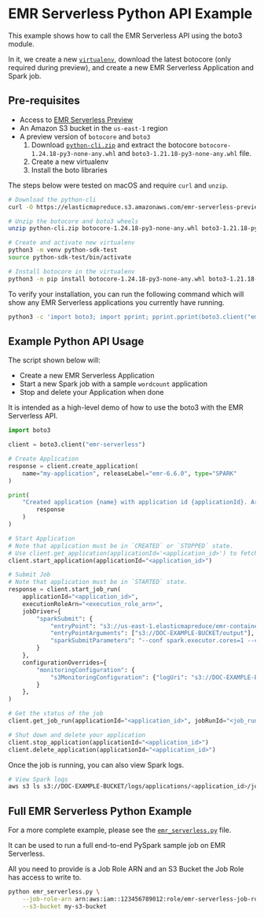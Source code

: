 # EMR Serverless Python API Example

This example shows how to call the EMR Serverless API using the boto3 module.

In it, we create a new [`virtualenv`](https://virtualenv.pypa.io/en/latest/), download the latest botocore (only required during preview), and create a new EMR Serverless Application and Spark job.

## Pre-requisites

- Access to [EMR Serverless Preview](https://pages.awscloud.com/EMR-Serverless-Preview.html)
- An Amazon S3 bucket in the `us-east-1` region
- A preview version of `botocore` and `boto3`
  1. Download [`python-cli.zip`](s3://elasticmapreduce/emr-serverless-preview/artifacts/latest/dev/sdk/python-cli.zip) and extract the botocore `botocore-1.24.18-py3-none-any.whl` and `boto3-1.21.18-py3-none-any.whl` file.
  2. Create a new virtualenv
  3. Install the boto libraries

The steps below were tested on macOS and require `curl` and `unzip`.

```bash
# Download the python-cli
curl -O https://elasticmapreduce.s3.amazonaws.com/emr-serverless-preview/artifacts/latest/dev/sdk/python-cli.zip

# Unzip the botocore and boto3 wheels
unzip python-cli.zip botocore-1.24.18-py3-none-any.whl boto3-1.21.18-py3-none-any.whl

# Create and activate new virtualenv
python3 -m venv python-sdk-test
source python-sdk-test/bin/activate

# Install botocore in the virtualenv
python3 -m pip install botocore-1.24.18-py3-none-any.whl boto3-1.21.18-py3-none-any.whl
```

To verify your installation, you can run the following command which will show any EMR Serverless applications you currently have running.

```bash
python3 -c 'import boto3; import pprint; pprint.pprint(boto3.client("emr-serverless").list_applications())'
```

## Example Python API Usage

The script shown below will:

- Create a new EMR Serverless Application
- Start a new Spark job with a sample `wordcount` application
- Stop and delete your Application when done

It is intended as a high-level demo of how to use the boto3 with the EMR Serverless API.

```python
import boto3

client = boto3.client("emr-serverless")

# Create Application
response = client.create_application(
    name="my-application", releaseLabel="emr-6.6.0", type="SPARK"
)

print(
    "Created application {name} with application id {applicationId}. Arn: {arn}".format_map(
        response
    )
)

# Start Application
# Note that application must be in `CREATED` or `STOPPED` state.
# Use client.get_application(applicationId='<application_id>') to fetch state.
client.start_application(applicationId="<application_id>")

# Submit Job
# Note that application must be in `STARTED` state.
response = client.start_job_run(
    applicationId="<application_id>",
    executionRoleArn="<execution_role_arn>",
    jobDriver={
        "sparkSubmit": {
            "entryPoint": "s3://us-east-1.elasticmapreduce/emr-containers/samples/wordcount/scripts/wordcount.py",
            "entryPointArguments": ["s3://DOC-EXAMPLE-BUCKET/output"],
            "sparkSubmitParameters": "--conf spark.executor.cores=1 --conf spark.executor.memory=4g --conf spark.driver.cores=1 --conf spark.driver.memory=4g --conf spark.executor.instances=1",
        }
    },
    configurationOverrides={
        "monitoringConfiguration": {
            "s3MonitoringConfiguration": {"logUri": "s3://DOC-EXAMPLE-BUCKET/logs"}
        }
    },
)

# Get the status of the job
client.get_job_run(applicationId="<application_id>", jobRunId="<job_run_id>")

# Shut down and delete your application
client.stop_application(applicationId="<application_id>")
client.delete_application(applicationId="<application_id>")

```

Once the job is running, you can also view Spark logs.

```bash
# View Spark logs
aws s3 ls s3://DOC-EXAMPLE-BUCKET/logs/applications/<application_id>/jobs/<job_run_id>/
```

## Full EMR Serverless Python Example

For a more complete example, please see the [`emr_serverless.py`](./emr_serverless.py) file.

It can be used to run a full end-to-end PySpark sample job on EMR Serverless.

All you need to provide is a Job Role ARN and an S3 Bucket the Job Role has access to write to.

```bash
python emr_serverless.py \
    --job-role-arn arn:aws:iam::123456789012:role/emr-serverless-job-role \
    --s3-bucket my-s3-bucket
```
